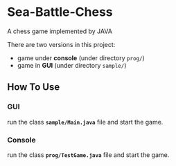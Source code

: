 # Sea-Battle-Chess
A chess game implemented by JAVA

There are two versions in this project:

- game under **console** (under directory `prog/`)
- game in **GUI** (under directory `sample/`)

## How To Use

### GUI

run the class **`sample/Main.java`** file and start the game.

### Console

run the class **`prog/TestGame.java`** file and start the game.